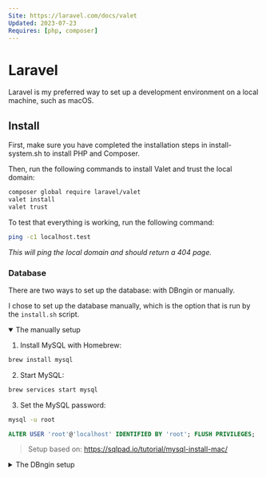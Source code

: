 ```yaml
---
Site: https://laravel.com/docs/valet
Updated: 2023-07-23
Requires: [php, composer]
---
```


# Laravel

Laravel is my preferred way to set up a development environment on a local machine, such as macOS.

## Install

First, make sure you have completed the installation steps in install-system.sh to install PHP and Composer.

Then, run the following commands to install Valet and trust the local domain:

```sh
composer global require laravel/valet
valet install
valet trust
```

To test that everything is working, run the following command:

```sh
ping -c1 localhost.test
```

_This will ping the local domain and should return a 404 page._

### Database

There are two ways to set up the database: with DBngin or manually.

I chose to set up the database manually, which is the option that is run by the `install.sh` script.

<details open><summary>The manually setup</summary>

1. Install MySQL with Homebrew:

```sh
brew install mysql
```

2. Start MySQL:

```sh
brew services start mysql
```

3. Set the MySQL password:

```sh
mysql -u root
```

```sql
ALTER USER 'root'@'localhost' IDENTIFIED BY 'root'; FLUSH PRIVILEGES;
```

> Setup based on: https://sqlpad.io/tutorial/mysql-install-mac/

</details>

<details><summary>The DBngin setup</summary>

1. Install DBngin:

```bash
brew install --cask dbngin
```

2. Create a MySQL service in DBngin:

- name = mysql
- port = 3306
- socket = /tmp/mysql.sock
- disable log = true
- auto start = true

3. Add the following export path to your PATH environment variable:

```bash
export PATH=/Users/Shared/DBngin/mysql/5.7.23/bin:$PATH
```

4. Set the MySQL password:

```sh
mysql -u root
```

```sql
ALTER USER 'root'@'localhost' IDENTIFIED BY 'root'; FLUSH PRIVILEGES;
```

</details>
